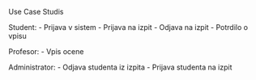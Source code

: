 Use Case Studis

  Student:
    - Prijava v sistem
    - Prijava na izpit
    - Odjava na izpit
    - Potrdilo o vpisu

Profesor:
    - Vpis ocene

Administrator:
    - Odjava studenta iz izpita
    - Prijava studenta na izpit
